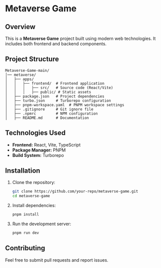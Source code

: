 # Metaverse Game

## Overview
This is a **Metaverse Game** project built using modern web technologies. It includes both frontend and backend components.

## Project Structure
```
Metaverse-Game-main/
│── metaverse/
│   ├── apps/
│   │   ├── frontend/  # Frontend application
│   │   │   ├── src/   # Source code (React/Vite)
│   │   │   ├── public/ # Static assets
│   ├── package.json   # Project dependencies
│   ├── turbo.json     # Turborepo configuration
│   ├── pnpm-workspace.yaml  # PNPM workspace settings
│   ├── .gitignore     # Git ignore file
│   ├── .npmrc         # NPM configuration
│   ├── README.md      # Documentation
```

## Technologies Used
- **Frontend:** React, Vite, TypeScript
- **Package Manager:** PNPM
- **Build System:** Turborepo

## Installation
1. Clone the repository:
   ```sh
   git clone https://github.com/your-repo/metaverse-game.git
   cd metaverse-game
   ```
2. Install dependencies:
   ```sh
   pnpm install
   ```
3. Run the development server:
   ```sh
   pnpm run dev
   ```

## Contributing
Feel free to submit pull requests and report issues.

